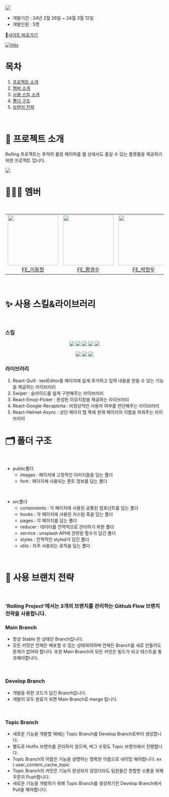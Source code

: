 <img src="https://capsule-render.vercel.app/api?type=waving&color=gradient&height=240&section=header&text=Part2-6팀%20Rolling%20Project%20&fontSize=50&fontAlignY=40" />

- 개발기간 : 24년 2월 26일 ~ 24월 3월 12일
- 개발인원 : 5명



 🛫[사이트 바로가기](https://part2-6team-project.vercel.app/)

[![Hits](https://hits.seeyoufarm.com/api/count/incr/badge.svg?url=https%3A%2F%2Fpart2-6team-project.vercel.app&count_bg=%23B000FF&title_bg=%23CD9CFB&icon=airbnb.svg&icon_color=%23B300FF&title=%EB%B0%A9%EB%AC%B8%EC%9E%90+%EC%88%98&edge_flat=false)](https://hits.seeyoufarm.com)

# 목차
1. [프로젝트 소개](#-프로젝트-소개)
2. [멤버 소개](#-멤버)
3. [사용 스킬 소개](#-사용-스킬라이브러리)
4. [폴더 구조](#%EF%B8%8F-폴더-구조)
5. [브랜치 전략](#-사용-브랜치-전략)

<br/>

# 📖 프로젝트 소개

<p> Rolling 프로젝트는 추억의 롤링 페이퍼를 웹 상에서도 즐길 수 있는 플랫폼을 제공하기 위한 프로젝트 입니다.  </p>

<img src='https://ifh.cc/g/FPq4fR.png' border='0'/>

<br/>


# 🧑‍🤝‍🧑 멤버
<br/>

<table>
  <tr>
    <td height="160px" align="center"><a href="https://github.com/D5ng"><img src="https://avatars.githubusercontent.com/u/121039744?v=4" width="160px"/><br/>FE_이동현</a></td> 
    <td height="160px" align="center"><a href="https://github.com/dali1999"><img src="https://avatars.githubusercontent.com/u/75316998?v=4" width="160px"/><br/>FE_황경수</a></td> 
    <td height="160px" align="center"><a href="https://github.com/juniorcoma"><img src="https://avatars.githubusercontent.com/u/143431179?v=4" width="160px"/><br/>FE_박현우</a></td> 
    <td height="160px" align="center"><a href="https://github.com/hanjinhe"><img src="https://avatars.githubusercontent.com/u/155597214?v=4" width="160px"/><br/>FE_한진희</a></td> 
    <td height="160px" align="center"><a href="https://github.com/Lv1GoM"><img src="https://avatars.githubusercontent.com/u/143579803?v=4" width="160px"/><br/>FE_장연준</a></td> 
  </tr>
</table>
<br/>


# ✨ 사용 스킬&라이브러리

</br>

### 스킬

<p align='center'>
<img src="https://img.shields.io/badge/HTML5-E34F26?style=for-the-badge&logo=html5&logoColor=ffffff"> <img src="https://img.shields.io/badge/CSS3-1572B6?style=for-the-badge&logo=css3&logoColor=ffffff"> <img src="https://img.shields.io/badge/javascript-F7DF1E?style=for-the-badge&logo=Javascript&logoColor=ffffff"> <img src="https://img.shields.io/badge/React-61DAFB?style=for-the-badge&logo=react&logoColor=ffffff"> 
<img src="https://img.shields.io/badge/StyledComponents-DB7093?style=for-the-badge&logo=styledcomponents&logoColor=ffffff"> </p>
<p align='center'>
  <img src="https://img.shields.io/badge/ReactRouter-CA4245?style=for-the-badge&logo=reactrouter&logoColor=ffffff"> <img src="https://img.shields.io/badge/ESlint-4B32C3?style=for-the-badge&logo=eslint&logoColor=ffffff"> <img src="https://img.shields.io/badge/Prettier-F7B93E?style=for-the-badge&logo=prettier&logoColor=ffffff">
</p>

### 라이브러리
1. React-Quill : textEditor를 페이지에 쉽게 추가하고 입력 내용을 얻을 수 있는 기능을 제공하는 라이브러리
2. Swiper : 슬라이드를 쉽게 구현해주는 라이브러리
3. React-Emoji-Picker : 완성된 이모지창을 제공하는 라이브러리
4. React-Google-Recaptcha : 비정상적인 사용자 여부를 판단해주는 라이브러리
5. React-Helmet-Async : 상단 페이지 탭 쪽에 현재 페이지의 이름을 띄워주는 라이브러리


# 🗂️ 폴더 구조
<br/>


+ public폴더
   + images : 페이지에 고정적인 이미지들을 담는 폴더
   + font :  페이지에 사용되는 폰트 정보를 담는 폴더
<br/>

+ src폴더
   + components : 각 페이지에 사용된 공통된 컴포넌트를 담는 폴더
   + hooks : 각 페이지에 사용된 커스텀 훅을 담는 폴더
   + pages : 각 페이지를 담는 폴더
   + reducer : 데이터를 전역적으로 관리하기 위한 폴더
   + service : unsplash API에 관련된 함수가 담긴 폴더
   + styles : 전역적인 styled가 담긴 폴더
   + utils : 자주 사용되는 로직을 담는 폴더
  
  

<br/>




# 🔎 사용 브랜치 전략
<br/>

### 'Rolling Project'에서는 3개의 브랜치를 관리하는 Github Flow 브랜치 전략을 사용합니다.

### Main Branch
- 항상 Stable 한 상태인 Branch입니다.
- 모든 커밋은 언제든 배포할 수 있는 상태여야하며 언제든 Branch를 새로 만들어도 문제가 없어야 합니다. 또한 Main Branch의 모든 커밋은 빌드가 되고 테스트를 통과해야합니다.
<br/>

### Develop Branch
- 개발을 위한 코드가 담긴 Branch입니다.
- 개발이 모두 완료가 되면 Main Branch로 merge 됩니다.
<br/>

### Topic Branch
- 새로운 기능을 개발할 때에는  Topic Branch를 Develop Branch로부터 생성합니다.
- 별도로 Hotfix 브랜치를 관리하지 않으며, 버그 수정도 Topic 브랜치에서 진행합니다.
- Topic Branch의 이름은 기능을 설명하는 명확한 이름으로 네이밍 해야합니다.
  ex ) user_content_cache_topic
- Topic Branch의 커밋은 기능이 완성되지 않았더라도 팀원들간 원할한 소통을 위해 꾸준히 Push합니다.
- 새로운 기능을 개발하기 위해 Topic Branch를 생성하기전 Develop Branch에서 Pull을 해야합니다. 






